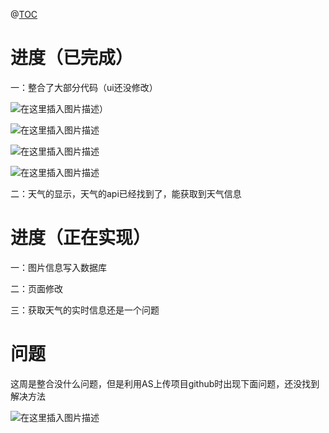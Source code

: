 ﻿@[TOC](3-16日周报)
#  进度（已完成）

一：整合了大部分代码（ui还没修改）

![在这里插入图片描述](https://img-blog.csdnimg.cn/20200316122852859.png?x-oss-process=image/watermark,type_ZmFuZ3poZW5naGVpdGk,shadow_10,text_aHR0cHM6Ly9ibG9nLmNzZG4ubmV0L0l0X2lzX0lUXw==,size_16,color_FFFFFF,t_70)）

![在这里插入图片描述](https://img-blog.csdnimg.cn/20200316122813230.png?x-oss-process=image/watermark,type_ZmFuZ3poZW5naGVpdGk,shadow_10,text_aHR0cHM6Ly9ibG9nLmNzZG4ubmV0L0l0X2lzX0lUXw==,size_16,color_FFFFFF,t_70)

![在这里插入图片描述](https://img-blog.csdnimg.cn/20200316122922118.png?x-oss-process=image/watermark,type_ZmFuZ3poZW5naGVpdGk,shadow_10,text_aHR0cHM6Ly9ibG9nLmNzZG4ubmV0L0l0X2lzX0lUXw==,size_16,color_FFFFFF,t_70)

![在这里插入图片描述](https://img-blog.csdnimg.cn/20200316134059275.gif)

二：天气的显示，天气的api已经找到了，能获取到天气信息
# 进度（正在实现）
一：图片信息写入数据库

二：页面修改

三：获取天气的实时信息还是一个问题
# 问题
这周是整合没什么问题，但是利用AS上传项目github时出现下面问题，还没找到解决方法

![在这里插入图片描述](https://img-blog.csdnimg.cn/20200316122635380.png?x-oss-process=image/watermark,type_ZmFuZ3poZW5naGVpdGk,shadow_10,text_aHR0cHM6Ly9ibG9nLmNzZG4ubmV0L0l0X2lzX0lUXw==,size_16,color_FFFFFF,t_70)



